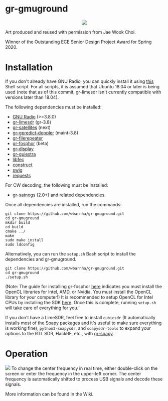 # gr-gmuground
<p align="center">
  <img src=https://user-images.githubusercontent.com/25623043/75652038-193b8600-5c28-11ea-8f26-32cc496427ec.jpg>
</p>
Art produced and reused with permission from Jae Wook Choi.

Winner of the Outstanding ECE Senior Design Project Award for Spring 2020.

# Installation
If you don't already have GNU Radio, you can quickly install it using [this](https://github.com/wbarnha/grsetup) Shell script. For all scripts, it is assumed that Ubuntu 18.04 or later is being used (note that as of this commit, gr-limesdr isn't currently compatible with versions later than 18.04).

The following dependencies must be installed:

- [GNU Radio](https://github.com/gnuradio/gnuradio) (>=3.8.0)
- [gr-limesdr](https://github.com/myriadrf/gr-limesdr) (gr-3.8) 
- [gr-satellites](https://github.com/daniestevez/gr-satellites) (next)
- [gr-gpredict-doppler](https://github.com/ghostop14/gr-gpredict-doppler) (maint-3.8)
- [gr-filerepeater](https://github.com/ghostop14/gr-filerepeater)
- [gr-fosphor](https://github.com/osmocom/gr-fosphor) (beta)
- [gr-display](https://github.com/wbarnha/gr-display)
- [gr-guiextra](https://github.com/wbarnha/gr-guiextra)
- [libfec](https://github.com/quiet/libfec)
- [construct](https://construct.readthedocs.io/en/latest/) 
- [swig](http://www.swig.org/)
- [requests](https://pypi.org/project/requests/)

For CW decoding, the following must be installed:

- [gr-satnogs](https://gitlab.com/librespacefoundation/satnogs/gr-satnogs) (2.0+)
and related dependencies.

Once all dependencies are installed, run the commands:

```
git clone https://github.com/wbarnha/gr-gmuground.git
cd gr-gmuground
mkdir build
cd build
cmake ../
make
sudo make install
sudo ldconfig
```

Alternatively, you can run the `setup.sh` Bash script to install the dependencies and gr-gmuground.

```
git clone https://github.com/wbarnha/gr-gmuground.git
cd gr-gmuground
./setup.sh
```
(Note: The guide for installing gr-fosphor [here](https://osmocom.org/projects/sdr/wiki/fosphor) indicates you must install the OpenCL libraries for Intel, AMD, or Nvidia. You must install the OpenCL library for your computer!)
It is recommended to setup OpenCL for Intel CPUs by installing the SDK [here](https://software.seek.intel.com/intel-opencl?os=linux). Once this is complete, running `setup.sh` will take care of everything for you.`

If you don't have a LimeSDR, feel free to install `cubicsdr` (It automatically installs most of the Soapy packages and it's useful to make sure everything is working fine), `python3-soapysdr`, and `soapysdr-tools` to expand your options to the RTL SDR, HackRF, etc., with [gr-soapy](https://gitlab.com/librespacefoundation/gr-soapy/).

# Operation

![](https://user-images.githubusercontent.com/25623043/77204143-7e1c2a80-6ac8-11ea-9cb5-ba63a1067d41.png)
To change the center frequency in real time, either double-click on the screen or enter the frequency in the upper-left corner. The center frequency is automatically shifted to process USB signals and decode these signals.

More information can be found in the Wiki.
